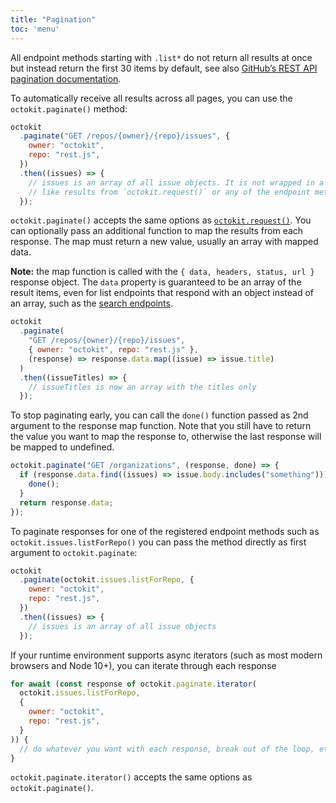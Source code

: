 ```yaml
---
title: "Pagination"
toc: 'menu'
---
```


All endpoint methods starting with `.list*` do not return all results at once but instead return the first 30 items by default, see also [GitHub’s REST API pagination documentation](https://docs.github.com/en/rest/overview/resources-in-the-rest-api#pagination).

To automatically receive all results across all pages, you can use the `octokit.paginate()` method:

```js
octokit
  .paginate("GET /repos/{owner}/{repo}/issues", {
    owner: "octokit",
    repo: "rest.js",
  })
  .then((issues) => {
    // issues is an array of all issue objects. It is not wrapped in a { data, headers, status, url } object
    // like results from `octokit.request()` or any of the endpoint methods such as `octokit.issues.listForRepo()`
  });
```

`octokit.paginate()` accepts the same options as [`octokit.request()`](#custom-requests). You can optionally pass an additional function to map the results from each response. The map must return a new value, usually an array with mapped data.

**Note:** the map function is called with the `{ data, headers, status, url }` response object. The `data` property is guaranteed to be an array of the result items, even for list endpoints that respond with an object instead of an array, such as the [search endpoints](https://docs.github.com/en/rest/reference/search/#example).

```js
octokit
  .paginate(
    "GET /repos/{owner}/{repo}/issues",
    { owner: "octokit", repo: "rest.js" },
    (response) => response.data.map((issue) => issue.title)
  )
  .then((issueTitles) => {
    // issueTitles is now an array with the titles only
  });
```

To stop paginating early, you can call the `done()` function passed as 2nd argument to the response map function. Note that you still have to return the value you want to map the response to, otherwise the last response will be mapped to undefined.

```js
octokit.paginate("GET /organizations", (response, done) => {
  if (response.data.find((issues) => issue.body.includes("something"))) {
    done();
  }
  return response.data;
});
```

To paginate responses for one of the registered endpoint methods such as `octokit.issues.listForRepo()` you can pass the method directly as first argument to `octokit.paginate`:

```js
octokit
  .paginate(octokit.issues.listForRepo, {
    owner: "octokit",
    repo: "rest.js",
  })
  .then((issues) => {
    // issues is an array of all issue objects
  });
```

If your runtime environment supports async iterators (such as most modern browsers and Node 10+), you can iterate through each response

```js
for await (const response of octokit.paginate.iterator(
  octokit.issues.listForRepo,
  {
    owner: "octokit",
    repo: "rest.js",
  }
)) {
  // do whatever you want with each response, break out of the loop, etc.
}
```

`octokit.paginate.iterator()` accepts the same options as `octokit.paginate()`.
